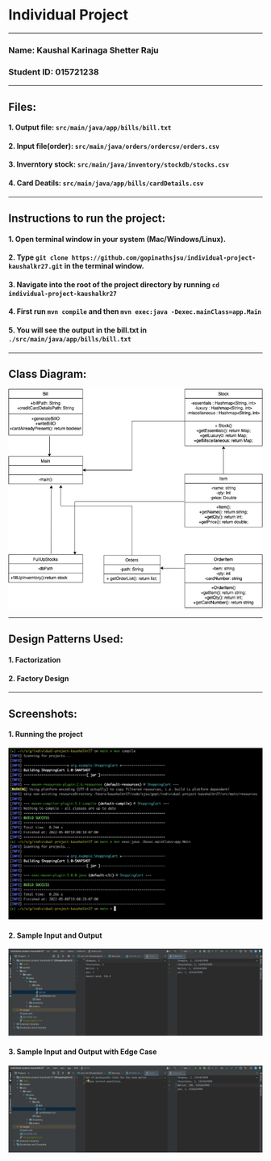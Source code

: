 # Individual Project
***
### Name: Kaushal Karinaga Shetter Raju
### Student ID: 015721238
***
## Files:
#### 1. Output file: ```src/main/java/app/bills/bill.txt```
#### 2. Input file(order): ```src/main/java/orders/ordercsv/orders.csv```
#### 3. Inverntory stock: ```src/main/java/inventory/stockdb/stocks.csv```
#### 4. Card Deatils: ```src/main/java/app/bills/cardDetails.csv```
***
## Instructions to run the project:
#### 1. Open terminal window in your system (Mac/Windows/Linux).
#### 2. Type ```git clone https://github.com/gopinathsjsu/individual-project-kaushalkr27.git``` in the terminal window.
#### 3. Navigate into the root of the project directory by running ```cd individual-project-kaushalkr27```
#### 4. First run ```mvn compile``` and then ```mvn exec:java -Dexec.mainClass=app.Main```
#### 5. You will see the output in the bill.txt in ```./src/main/java/app/bills/bill.txt```
***
## Class Diagram:
![](assets/202-individual-project.jpg)
***
## Design Patterns Used:
#### 1. Factorization
#### 2. Factory Design
***
## Screenshots:
#### 1. Running the project
![](assets/run-the-project.png)

#### 2. Sample Input and Output
![](assets/input-output.png)

#### 3. Sample Input and Output with Edge Case
![](assets/input-output-edge-case.png)

